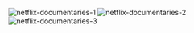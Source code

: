 ![netflix-documentaries-1](https://github.com/ASV185/netflix-documentaries/assets/74805696/c8cc2f1b-0810-4772-96aa-a598398e7752)
![netflix-documentaries-2](https://github.com/ASV185/netflix-documentaries/assets/74805696/2e5414c7-5baa-4988-9086-097c3bdef8c5)
![netflix-documentaries-3](https://github.com/ASV185/netflix-documentaries/assets/74805696/6fc6610e-1b49-42a0-a206-40b8b385a5ec)
